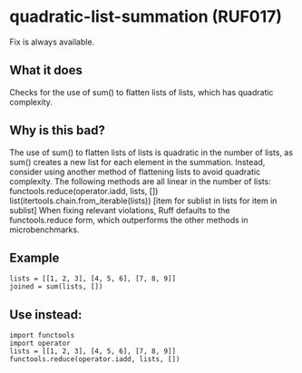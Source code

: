 # quadratic-list-summation (RUF017)
Fix is always available.
## What it does
Checks for the use of sum() to flatten lists of lists, which has
quadratic complexity.
## Why is this bad?
The use of sum() to flatten lists of lists is quadratic in the number of
lists, as sum() creates a new list for each element in the summation.
Instead, consider using another method of flattening lists to avoid
quadratic complexity. The following methods are all linear in the number of
lists:
functools.reduce(operator.iadd, lists, [])
list(itertools.chain.from_iterable(lists))
[item for sublist in lists for item in sublist]
When fixing relevant violations, Ruff defaults to the functools.reduce
form, which outperforms the other methods in microbenchmarks.
## Example
```
lists = [[1, 2, 3], [4, 5, 6], [7, 8, 9]]
joined = sum(lists, [])
```
## Use instead:
```
import functools
import operator
lists = [[1, 2, 3], [4, 5, 6], [7, 8, 9]]
functools.reduce(operator.iadd, lists, [])
```